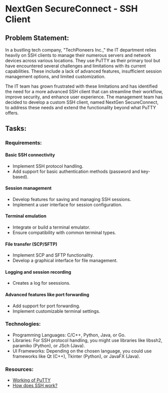 # NextGen SecureConnect - SSH Client

## Problem Statement:
In a bustling tech company, "TechPioneers Inc.," the IT department relies heavily on SSH clients to manage their numerous servers and network devices across various locations. They use PuTTY as their primary tool but have encountered several challenges and limitations with its current capabilities. These include a lack of advanced features, insufficient session management options, and limited customization.

The IT team has grown frustrated with these limitations and has identified the need for a more advanced SSH client that can streamline their workflow, improve security, and enhance user experience. The management team has decided to develop a custom SSH client, named NextGen SecureConnect, to address these needs and extend the functionality beyond what PuTTY offers.

## **Tasks**:

### Requirements:

#### Basic SSH connectivity
* Implement SSH protocol handling.
* Add support for basic authentication methods (password and key-based).

#### Session management
* Develop features for saving and managing SSH sessions.
* Implement a user interface for session configuration.

#### Terminal emulation
* Integrate or build a terminal emulator.
* Ensure compatibility with common terminal types.

#### File transfer (SCP/SFTP)
* Implement SCP and SFTP functionality.
* Develop a graphical interface for file management.

#### Logging and session recording
* Creates a log for seessions.

#### Advanced features like port forwarding
* Add support for port forwarding.
* Implement customizable terminal settings.


### Technologies:

* Programming Languages: C/C++, Python, Java, or Go.
* Libraries: For SSH protocol handling, you might use libraries like libssh2, paramiko (Python), or JSch (Java).
* UI Frameworks: Depending on the chosen language, you could use frameworks like Qt (C++), Tkinter (Python), or JavaFX (Java).

### Resources:
* [Working of PuTTY](https://youtu.be/8Wjs-ZYfDN0?si=4imjNmQ_Ix5shcle)
* [How does SSH work?](https://youtu.be/ORcvSkgdA58?si=LCa5jtaVAXaAQbBx)
